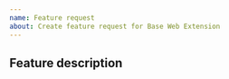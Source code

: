 ```yaml
---
name: Feature request
about: Create feature request for Base Web Extension
---
```


<!--- Provide a general summary of the feature in the Title above -->

## Feature description
